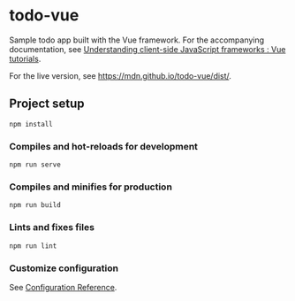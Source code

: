 # todo-vue
Sample todo app built with the Vue framework. For the accompanying documentation, see 
[Understanding client-side JavaScript frameworks
: Vue tutorials](https://wiki.developer.mozilla.org/en-US/docs/Learn/Tools_and_testing/Client-side_JavaScript_frameworks#Vue_tutorials).

For the live version, see https://mdn.github.io/todo-vue/dist/.

## Project setup
```
npm install
```

### Compiles and hot-reloads for development
```
npm run serve
```

### Compiles and minifies for production
```
npm run build
```

### Lints and fixes files
```
npm run lint
```

### Customize configuration
See [Configuration Reference](https://cli.vuejs.org/config/).